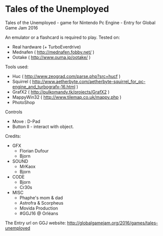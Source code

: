 # Tales of the Unemployed
Tales of the Unemployed - game for Nintendo Pc Engine - Entry for Global Game Jam 2016

An emulator or a flashcard is required to play.
Tested on:
- Real hardware (+ TurboEverdrive)
- Mednafen ( http://mednafen.fobby.net/ )
- Ootake ( http://www.ouma.jp/ootake/ )
	
Tools used:
- Huc ( http://www.zeograd.com/parse.php?src=hucf )
- Squirrel ( http://www.aetherbyte.com/aetherbyte-squirrel_for_pc-engine_and_turbografx-16.html )
- GrafX2 ( http://pulkomandy.tk/projects/GrafX2 )
- MappyWin32 ( http://www.tilemap.co.uk/mappy.php )
- PhotoShop
	
Controls
- Move : D-Pad
- Button II - interact with object.

Credits: 
- GFX
	- Florian Dufour
	- Bjorn
- SOUND
	- MrKaox
	- Bjorn
- CODE
	- Bjorn
	- Cr30s
- MISC
	- Phaphe's mom & dad
	- Astrofra & Scorpheus
	- Movida Production
	- #GGJ16 @ Orléans

	
The Entry url on GGJ website:
http://globalgamejam.org/2016/games/tales-unemployed